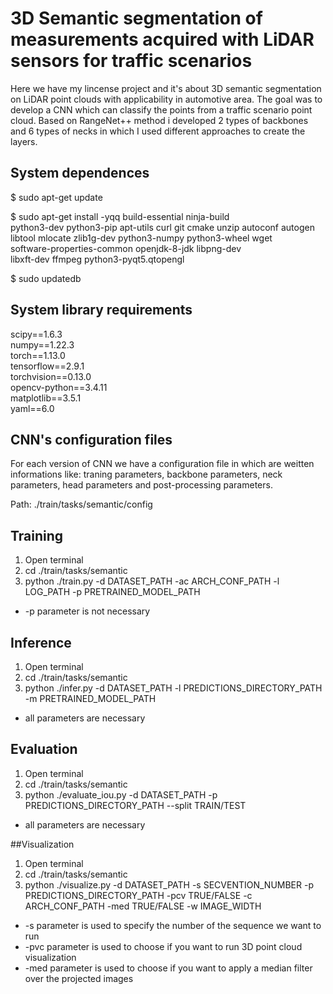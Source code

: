 # 3D Semantic segmentation of measurements acquired with LiDAR sensors for traffic scenarios 

Here we have my lincense project and it's about 3D semantic segmentation on LiDAR point clouds with applicability in automotive area. The goal was to develop a CNN which can classify the points from a traffic scenario point cloud. Based on RangeNet++ method i developed 2 types of backbones and 6 types of necks in which I used different approaches to create the layers. 

## System dependences 
$ sudo apt-get update

$ sudo apt-get install -yqq build-essential ninja-build \
python3-dev python3-pip apt-utils curl git cmake unzip autoconf autogen \
libtool mlocate zlib1g-dev python3-numpy python3-wheel wget \
software-properties-common openjdk-8-jdk libpng-dev \
libxft-dev ffmpeg python3-pyqt5.qtopengl

$ sudo updatedb

## System library requirements 

scipy==1.6.3 \
numpy==1.22.3 \
torch==1.13.0 \
tensorflow==2.9.1 \
torchvision==0.13.0 \
opencv-python==3.4.11 \
matplotlib==3.5.1 \
yaml==6.0 

## CNN's configuration files
For each version of CNN we have a configuration file in which are weitten informations like: traning parameters, backbone parameters, neck parameters, head parameters and post-processing parameters.

Path: ./train/tasks/semantic/config

## Training 

1. Open terminal 
2. cd ./train/tasks/semantic
3. python ./train.py -d DATASET_PATH -ac ARCH_CONF_PATH -l LOG_PATH -p PRETRAINED_MODEL_PATH

* -p parameter is not necessary

## Inference 

1. Open terminal 
2. cd ./train/tasks/semantic
3. python ./infer.py -d DATASET_PATH -l PREDICTIONS_DIRECTORY_PATH -m PRETRAINED_MODEL_PATH

* all parameters are necessary

## Evaluation

1. Open terminal 
2. cd ./train/tasks/semantic
3. python ./evaluate_iou.py -d DATASET_PATH -p PREDICTIONS_DIRECTORY_PATH --split TRAIN/TEST

* all parameters are necessary

##Visualization

1. Open terminal 
2. cd ./train/tasks/semantic
3. python ./visualize.py -d DATASET_PATH -s SECVENTION_NUMBER -p PREDICTIONS_DIRECTORY_PATH -pcv TRUE/FALSE -c ARCH_CONF_PATH -med TRUE/FALSE -w IMAGE_WIDTH

* -s parameter is used to specify the number of the sequence we want to run 
* -pvc parameter is used to choose if you want to run 3D point cloud visualization 
* -med parameter is used to choose if you want to apply a median filter over the projected images 


